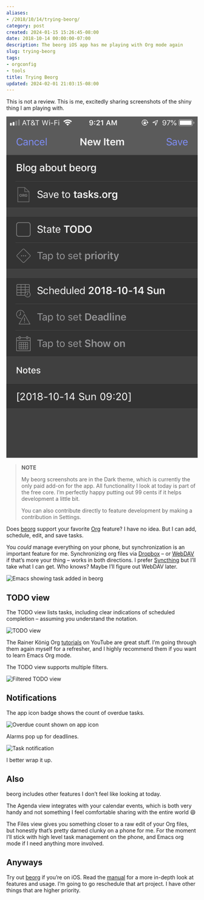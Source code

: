 ```yaml
---
aliases:
- /2018/10/14/trying-beorg/
category: post
created: 2024-01-15 15:26:45-08:00
date: 2018-10-14 00:00:00-07:00
description: The beorg iOS app has me playing with Org mode again
slug: trying-beorg
tags:
- orgconfig
- tools
title: Trying Beorg
updated: 2024-02-01 21:03:15-08:00
---
```


This is not a review. This is me, excitedly sharing screenshots of the shiny thing I am playing with.

![attachments/img/2018/cover-2018-10-14.png](../../../attachments/img/2018/cover-2018-10-14.png)

 > 
 > **NOTE**
>
 > My beorg screenshots are in the Dark theme, which is currently the only paid add-on for the app. All functionality I look at today is part of the free core. I’m perfectly happy putting out 99 cents if it helps development a little bit.
 > 
 > You can also contribute directly to feature development by making a contribution in Settings.

Does [beorg](https://beorgapp.com/) support your favorite [Org](../../../card/Org.md) feature? I have no idea. But I can add, schedule, edit, and save tasks.

You *could* manage everything on your phone, but synchronization is an important feature for me. Synchronizing org files via [Dropbox](https://www.dropbox.com/) – or [WebDAV](https://en.wikipedia.org/wiki/WebDAV) if that’s more your thing – works in both directions. I prefer [Syncthing](https://syncthing.net/) but I’ll take what I can get. Who knows? Maybe I’ll figure out WebDAV later.

![Emacs showing task added in beorg](attachments/img/2018/emacs-synced.png)

## TODO view

The TODO view lists tasks, including clear indications of scheduled completion – assuming you understand the notation.

![TODO view](attachments/img/2018/agenda-view.png)

The Rainer König Org [tutorials](https://www.youtube.com/watch?v=sQS06Qjnkcc&list=PLVtKhBrRV_ZkPnBtt_TD1Cs9PJlU0IIdE) on YouTube are great stuff. I’m going through them again myself for a refresher, and I highly recommend them if you want to learn Emacs Org mode.

The TODO view supports multiple filters.

![Filtered TODO view](attachments/img/2018/agenda-filtered.png)

## Notifications

The app icon badge shows the count of overdue tasks.

![Overdue count shown on app icon](attachments/img/2018/notifications.jpg)

Alarms pop up for deadlines.

![Task notification](attachments/img/2018/alarm.png)

I better wrap it up.

## Also

beorg includes other features I don’t feel like looking at today.

The Agenda view integrates with your calendar events, which is both very handy and not something I feel comfortable sharing with the entire world :smile:

The Files view gives you something closer to a raw edit of your Org files, but honestly that’s pretty darned clunky on a phone for me. For the moment I’ll stick with high level task management on the phone, and Emacs org mode if I need anything more involved.

## Anyways

Try out [beorg](https://beorgapp.com/) if you’re on iOS. Read the [manual](https://beorgapp.com/manual/) for a more in-depth look at features and usage. I’m going to go reschedule that art project. I have other things that are higher priority.